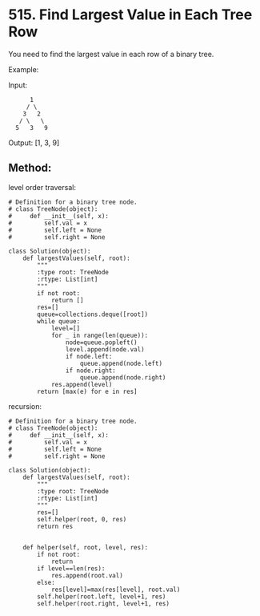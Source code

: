 # 515. Find Largest Value in Each Tree Row

You need to find the largest value in each row of a binary tree.

Example:

Input: 

          1
         / \
        3   2
       / \   \  
      5   3   9 

Output: [1, 3, 9]

## Method:

level order traversal:

    # Definition for a binary tree node.
    # class TreeNode(object):
    #     def __init__(self, x):
    #         self.val = x
    #         self.left = None
    #         self.right = None
    
    class Solution(object):
        def largestValues(self, root):
            """
            :type root: TreeNode
            :rtype: List[int]
            """
            if not root:
                return []
            res=[]
            queue=collections.deque([root])
            while queue:
                level=[]
                for _ in range(len(queue)):
                    node=queue.popleft()
                    level.append(node.val)
                    if node.left:
                        queue.append(node.left)
                    if node.right:
                        queue.append(node.right)
                res.append(level)
            return [max(e) for e in res]
                
recursion:

    # Definition for a binary tree node.
    # class TreeNode(object):
    #     def __init__(self, x):
    #         self.val = x
    #         self.left = None
    #         self.right = None
    
    class Solution(object):
        def largestValues(self, root):
            """
            :type root: TreeNode
            :rtype: List[int]
            """
            res=[]
            self.helper(root, 0, res)
            return res
        
        
        def helper(self, root, level, res):
            if not root:
                return
            if level==len(res):
                res.append(root.val)
            else:
                res[level]=max(res[level], root.val)
            self.helper(root.left, level+1, res)
            self.helper(root.right, level+1, res)
                